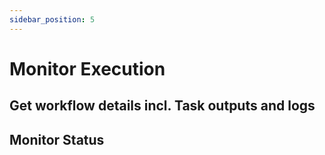 ```yaml
---
sidebar_position: 5
---
```


# Monitor Execution

## Get workflow details incl. Task outputs and logs

## Monitor Status